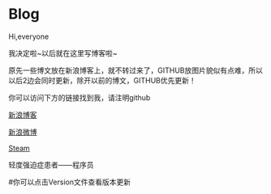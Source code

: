 # Blog
Hi,everyone

我决定啦~以后就在这里写博客啦~

原先一些博文放在新浪博客上，就不转过来了，GITHUB放图片貌似有点难，所以以后2边会同时更新，除开以前的博文，GITHUB优先更新！

你可以访问下方的链接找到我，请注明github

[新浪博客](http://blog.sina.com.cn/u/2113345237)

[新浪微博](http://weibo.com/MorrowindAJi)

[Steam](http://steamcommunity.com/id/MorrowindAji)

轻度强迫症患者——程序员


#你可以点击Version文件查看版本更新
